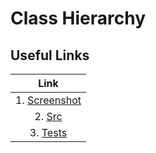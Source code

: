 # Class Hierarchy
## Useful Links
 |   Link   | 
 |:--------:|
| 1. [Screenshot](https://github.com/jackedup/Java-Kotlin-jsleeman/tree/master/Collections/TestCoverageProof) | 
| 2. [Src](https://github.com/jackedup/Java-Kotlin-jsleeman/tree/master/Collections/app/src/main/java/com/example/objects)| 
| 3. [Tests](https://github.com/jackedup/Java-Kotlin-jsleeman/tree/master/Collections/app/src/test/java/com/example/objects)| 
